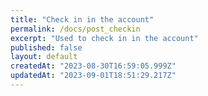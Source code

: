 ```yaml
---
title: "Check in in the account"
permalink: /docs/post_checkin
excerpt: "Used to check in in the account"
published: false
layout: default
createdAt: "2023-08-30T16:59:05.999Z"
updatedAt: "2023-09-01T18:51:29.217Z"
---
```

